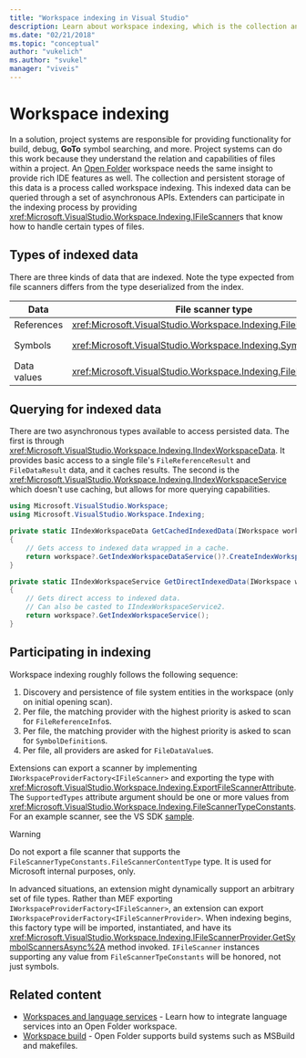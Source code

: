 ```yaml
---
title: "Workspace indexing in Visual Studio"
description: Learn about workspace indexing, which is the collection and persistent storage of data to support rich IDE features for an Open Folder workspace.
ms.date: "02/21/2018"
ms.topic: "conceptual"
author: "vukelich"
ms.author: "svukel"
manager: "viveis"
---
```

# Workspace indexing

In a solution, project systems are responsible for providing functionality for build, debug, **GoTo** symbol searching, and more. Project systems can do this work because they understand the relation and capabilities of files within a project. An [Open Folder](../ide/develop-code-in-visual-studio-without-projects-or-solutions.md) workspace needs the same insight to provide rich IDE features as well. The collection and persistent storage of this data is a process called workspace indexing. This indexed data can be queried through a set of asynchronous APIs. Extenders can participate in the indexing process by providing <xref:Microsoft.VisualStudio.Workspace.Indexing.IFileScanner>s that know how to handle certain types of files.

## Types of indexed data

There are three kinds of data that are indexed. Note the type expected from file scanners differs from the type deserialized from the index.

|Data|File scanner type|Index query result type|Related types|
|--|--|--|--|
|References|<xref:Microsoft.VisualStudio.Workspace.Indexing.FileReferenceInfo>|<xref:Microsoft.VisualStudio.Workspace.Indexing.FileReferenceResult>|<xref:Microsoft.VisualStudio.Workspace.Indexing.FileReferenceInfoType>|
|Symbols|<xref:Microsoft.VisualStudio.Workspace.Indexing.SymbolDefinition>|<xref:Microsoft.VisualStudio.Workspace.Indexing.SymbolDefinitionSearchResult>|<xref:Microsoft.VisualStudio.Workspace.Indexing.ISymbolService> should be used instead of `IIndexWorkspaceService` for queries|
|Data values|<xref:Microsoft.VisualStudio.Workspace.Indexing.FileDataValue>|<xref:Microsoft.VisualStudio.Workspace.Indexing.FileDataResult`1>||

## Querying for indexed data

There are two asynchronous types available to access persisted data. The first is through <xref:Microsoft.VisualStudio.Workspace.Indexing.IIndexWorkspaceData>. It provides basic access to a single file's `FileReferenceResult` and `FileDataResult` data, and it caches results. The second is the <xref:Microsoft.VisualStudio.Workspace.Indexing.IIndexWorkspaceService> which doesn't use caching, but allows for more querying capabilities.

```csharp
using Microsoft.VisualStudio.Workspace;
using Microsoft.VisualStudio.Workspace.Indexing;

private static IIndexWorkspaceData GetCachedIndexedData(IWorkspace workspace)
{
    // Gets access to indexed data wrapped in a cache.
    return workspace?.GetIndexWorkspaceDataService()?.CreateIndexWorkspaceData();
}

private static IIndexWorkspaceService GetDirectIndexedData(IWorkspace workspace)
{
    // Gets direct access to indexed data.
    // Can also be casted to IIndexWorkspaceService2.
    return workspace?.GetIndexWorkspaceService();
}
```

## Participating in indexing

Workspace indexing roughly follows the following sequence:

1. Discovery and persistence of file system entities in the workspace (only on initial opening scan).
1. Per file, the matching provider with the highest priority is asked to scan for `FileReferenceInfo`s.
1. Per file, the matching provider with the highest priority is asked to scan for `SymbolDefinition`s.
1. Per file, all providers are asked for `FileDataValue`s.

Extensions can export a scanner by implementing `IWorkspaceProviderFactory<IFileScanner>` and exporting the type with <xref:Microsoft.VisualStudio.Workspace.Indexing.ExportFileScannerAttribute>. The `SupportedTypes` attribute argument should be one or more values from <xref:Microsoft.VisualStudio.Workspace.Indexing.FileScannerTypeConstants>. For an example scanner, see the VS SDK [sample](https://github.com/Microsoft/VSSDK-Extensibility-Samples/blob/master/Open_Folder_Extensibility/C%23/SymbolScannerSample/TxtFileSymbolScanner.cs).

> [!WARNING]
> Do not export a file scanner that supports the `FileScannerTypeConstants.FileScannerContentType` type. It is used for Microsoft internal purposes, only.

In advanced situations, an extension might dynamically support an arbitrary set of file types. Rather than MEF exporting `IWorkspaceProviderFactory<IFileScanner>`, an extension can export `IWorkspaceProviderFactory<IFileScannerProvider>`. When indexing begins, this factory type will be imported, instantiated, and have its <xref:Microsoft.VisualStudio.Workspace.Indexing.IFileScannerProvider.GetSymbolScannersAsync%2A> method invoked. `IFileScanner` instances supporting any value from `FileScannerTpeConstants` will be honored, not just symbols.

## Related content

* [Workspaces and language services](workspace-language-services.md) - Learn how to integrate language services into an Open Folder workspace.
* [Workspace build](workspace-build.md) - Open Folder supports build systems such as MSBuild and makefiles.